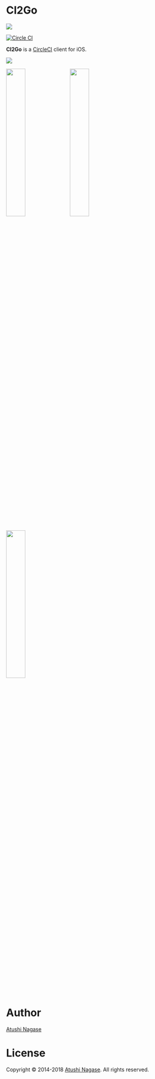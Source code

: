CI2Go
=====

[![](https://ngs.io/images/appstore-5eb1a238.svg)](http://bit.ly/ci2go-appstore)

[![Circle CI](https://circleci.com/gh/ngs/ci2go/tree/master.svg?style=svg&circle-token=1f0b6a414c7ad111b00900086c9d4446a6a022a9)](https://circleci.com/gh/ngs/ci2go/tree/master)

**CI2Go** is a [CircleCI] client for iOS.

![](CI2Go/Assets.xcassets/AppIcon.appiconset/Icon-60@3x.png)

<img src="https://github.com/ngs/ci2go/blob/master/fastlane/screenshots/en-US/iPhone%20X-0-Build-List.png?raw=true" width="32%"> &nbsp;
<img src="https://github.com/ngs/ci2go/blob/master/fastlane/screenshots/en-US/iPhone%20X-1-Build-Detail.png?raw=true" width="32%"> &nbsp;
<img src="https://github.com/ngs/ci2go/blob/master/fastlane/screenshots/en-US/iPhone%20X-2-Build-Log.png?raw=true" width="32%">

Author
======

[Atushi Nagase]

License
=======

Copyright &copy; 2014-2018 [Atushi Nagase]. All rights reserved.

[Atushi Nagase]: https://ngs.io/
[CircleCI]: https://circleci.com/
